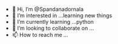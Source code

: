 - 👋 Hi, I’m @Spandanadornala
- 👀 I’m interested in ...learning new things
- 🌱 I’m currently learning ...python
- 💞️ I’m looking to collaborate on ...
- 📫 How to reach me ...

<!---
Spandanadornala/Spandanadornala is a ✨ special ✨ repository because its `README.md` (this file) appears on your GitHub profile.
You can click the Preview link to take a look at your changes.
--->
